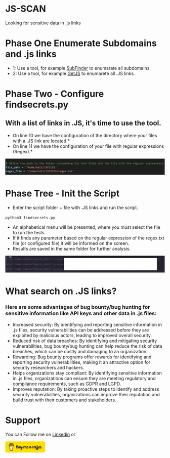 # JS-SCAN
 Looking for sensitive data in .js links

# Phase One Enumerate Subdomains and .js links
* 1: Use a tool, for example <a href="https://github.com/projectdiscovery/subfinder" target="_blank">SubFinder</a> to enumarate all subdomains 
* 2: Use a tool, for example <a href="https://github.com/003random/getJS" target="_blank">GetJS</a> to enumarete all .JS links.

# Phase Two - Configure findsecrets.py
## With a list of links in .JS, it's time to use the tool.
* On line 10 we have the configuration of the directory where your files with a .JS link are located.*
* On line 11 we have the configuration of your file with regular expressions (Regex).*

![Path](https://github.com/housekore/JavaScript-SCAN/blob/main/images/image01.png)

# Phase Tree - Init the Script
* Enter the script folder + file with .JS links and run the script.

`python3 findsecrets.py`

* An alphabetical menu will be presented, where you must select the file to run the tests.
* If it finds any parameter based on the regular expression of the regex.txt file (or configured file) it will be informed on the screen.
* Results are saved in the same folder for further analysis.

![Path](https://github.com/housekore/JavaScript-SCAN/blob/main/images/Image02.png)

# What search on .JS links?

### Here are some advantages of bug bounty/bug hunting for sensitive information like API keys and other data in .js files:

* Increased security: By identifying and reporting sensitive information in .js files, security vulnerabilities can be addressed before they are exploited by malicious actors, leading to improved overall security.
* Reduced risk of data breaches: By identifying and mitigating security vulnerabilities, bug bounty/bug hunting can help reduce the risk of data breaches, which can be costly and damaging to an organization.
* Rewarding: Bug bounty programs offer rewards for identifying and reporting security vulnerabilities, making it an attractive option for security researchers and hackers.
* Helps organizations stay compliant: By identifying sensitive information in .js files, organizations can ensure they are meeting regulatory and compliance requirements, such as GDPR and LGPD.
* Improves reputation: By taking proactive steps to identify and address security vulnerabilities, organizations can improve their reputation and build trust with their customers and stakeholders.

# Support
You can Follow me on <a href="https://www.linkedin.com/in/jose-jardel-lgpd-cybersecurity/" target="_blank">Linkedin</a> or

<a href="https://www.buymeacoffee.com/jjardel"><img src="https://github.com/housekore/JavaScript-SCAN/blob/main/images/buy-coffe.png" alt="jjardel-imagem" width="25%"></a>

